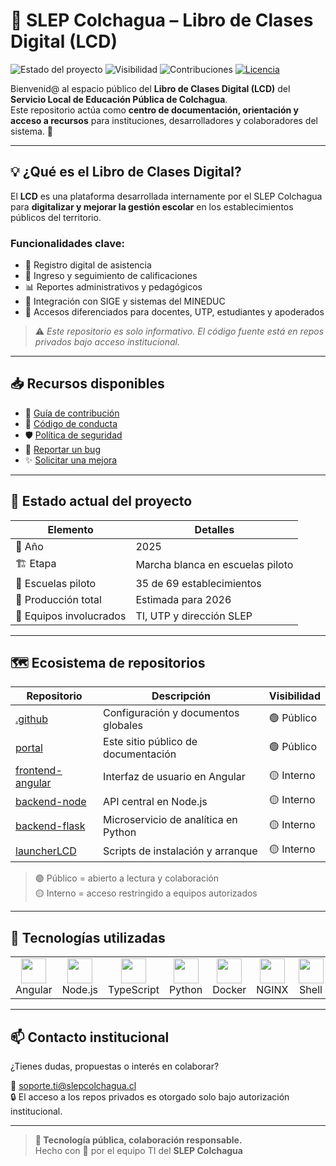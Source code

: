 # 📘 SLEP Colchagua – Libro de Clases Digital (LCD)

![Estado del proyecto](https://img.shields.io/badge/estado-marcha%20blanca-yellow)
![Visibilidad](https://img.shields.io/badge/repositorio-público-blue)
![Contribuciones](https://img.shields.io/badge/aportes-bienvenidos-brightgreen)
[![Licencia](https://img.shields.io/badge/licencia-SLEP%20Colchagua-lightgrey)](https://github.com/SLEP-Colchagua-LCD/.github/blob/main/LICENSE.md)

Bienvenid@ al espacio público del **Libro de Clases Digital (LCD)** del **Servicio Local de Educación Pública de Colchagua**.  
Este repositorio actúa como **centro de documentación, orientación y acceso a recursos** para instituciones, desarrolladores y colaboradores del sistema. 🚀

---

## 💡 ¿Qué es el Libro de Clases Digital?

El **LCD** es una plataforma desarrollada internamente por el SLEP Colchagua para **digitalizar y mejorar la gestión escolar** en los establecimientos públicos del territorio.

### Funcionalidades clave:

- 📅 Registro digital de asistencia
- 📝 Ingreso y seguimiento de calificaciones
- 📊 Reportes administrativos y pedagógicos
- 🔗 Integración con SIGE y sistemas del MINEDUC
- 👥 Accesos diferenciados para docentes, UTP, estudiantes y apoderados

> ⚠️ _Este repositorio es solo informativo. El código fuente está en repos privados bajo acceso institucional._

---

## 📥 Recursos disponibles

- 🤝 [Guía de contribución](https://github.com/SLEP-Colchagua-LCD/.github/blob/main/docs/GUIA_CONTRIBUCION.md)
- 📜 [Código de conducta](https://github.com/SLEP-Colchagua-LCD/.github/blob/main/docs/CODIGO_CONDUCTA.md)
- 🛡️ [Política de seguridad](https://github.com/SLEP-Colchagua-LCD/.github/blob/main/docs/POLITICA_SEGURIDAD.md)
- 🐞 [Reportar un bug](https://github.com/SLEP-Colchagua-LCD/portal/issues/new?assignees=&labels=bug&template=bug_report.md)
- ✨ [Solicitar una mejora](https://github.com/SLEP-Colchagua-LCD/portal/issues/new?assignees=&labels=enhancement&template=feature_request.md)

---

## 📌 Estado actual del proyecto

| Elemento              | Detalles                                |
|-----------------------|-----------------------------------------|
| 📅 Año                | 2025                                    |
| 🏗️ Etapa             | Marcha blanca en escuelas piloto        |
| 🏫 Escuelas piloto    | 35 de 69 establecimientos               |
| 🚀 Producción total   | Estimada para 2026                      |
| 👥 Equipos involucrados| TI, UTP y dirección SLEP               |

---

## 🗺️ Ecosistema de repositorios

| Repositorio | Descripción | Visibilidad |
|-------------|-------------|-------------|
| [.github](https://github.com/SLEP-Colchagua-LCD/.github) | Configuración y documentos globales | 🟢 Público |
| [portal](https://github.com/SLEP-Colchagua-LCD/portal) | Este sitio público de documentación | 🟢 Público |
| [frontend-angular](https://github.com/SLEP-Colchagua-LCD/frontend-angular) | Interfaz de usuario en Angular | 🟡 Interno |
| [backend-node](https://github.com/SLEP-Colchagua-LCD/backend-node) | API central en Node.js | 🟡 Interno |
| [backend-flask](https://github.com/SLEP-Colchagua-LCD/backend-flask) | Microservicio de analítica en Python | 🟡 Interno |
| [launcherLCD](https://github.com/SLEP-Colchagua-LCD/launcherLCD) | Scripts de instalación y arranque | 🟡 Interno |

> 🟢 Público = abierto a lectura y colaboración  
> 🟡 Interno = acceso restringido a equipos autorizados

---

## 🔧 Tecnologías utilizadas

<table>
  <tr>
    <td align="center"><img src="https://cdn.jsdelivr.net/gh/devicons/devicon/icons/angularjs/angularjs-original.svg" width="40"/><br>Angular</td>
    <td align="center"><img src="https://cdn.jsdelivr.net/gh/devicons/devicon/icons/nodejs/nodejs-original.svg" width="40"/><br>Node.js</td>
    <td align="center"><img src="https://cdn.jsdelivr.net/gh/devicons/devicon/icons/typescript/typescript-original.svg" width="40"/><br>TypeScript</td>
    <td align="center"><img src="https://cdn.jsdelivr.net/gh/devicons/devicon/icons/python/python-original.svg" width="40"/><br>Python</td>
    <td align="center"><img src="https://cdn.jsdelivr.net/gh/devicons/devicon/icons/docker/docker-original.svg" width="40"/><br>Docker</td>
    <td align="center"><img src="https://cdn.jsdelivr.net/gh/devicons/devicon/icons/nginx/nginx-original.svg" width="40"/><br>NGINX</td>
    <td align="center"><img src="https://cdn.jsdelivr.net/gh/devicons/devicon/icons/bash/bash-original.svg" width="40"/><br>Shell</td>
    <td align="center"><img src="https://cdn.jsdelivr.net/gh/devicons/devicon/icons/linux/linux-original.svg" width="40"/><br>Linux</td>
  </tr>
</table>

---

## 📫 Contacto institucional

¿Tienes dudas, propuestas o interés en colaborar?

📧 [soporte.ti@slepcolchagua.cl](mailto:soporte.ti@slepcolchagua.cl)  
🔒 El acceso a los repos privados es otorgado solo bajo autorización institucional.

---

> **📣 Tecnología pública, colaboración responsable.**  
Hecho con 💙 por el equipo TI del **SLEP Colchagua**
